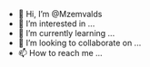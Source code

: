 - 👋 Hi, I’m @Mzemvalds
- 👀 I’m interested in ...
- 🌱 I’m currently learning ...
- 💞️ I’m looking to collaborate on ...
- 📫 How to reach me ...

<!---
Mzemvalds/Mzemvalds is a ✨ special ✨ repository because its `README.md` (this file) appears on your GitHub profile.
You can click the Preview link to take a look at your changes.
--->
